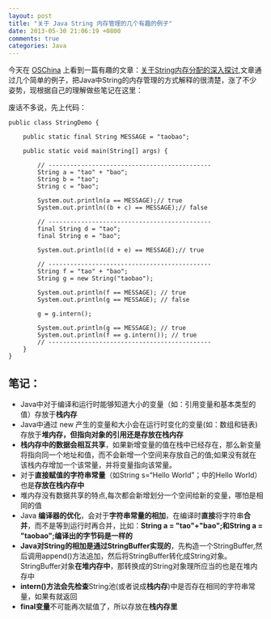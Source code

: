 ```yaml
---
layout: post
title: "关于 Java String 内存管理的几个有趣的例子"
date: 2013-05-30 21:06:19 +0800
comments: true
categories: Java
---
```


今天在 [OSChina](http://www.oschina.net) 上看到一篇有趣的文章：[关于String内存分配的深入探讨](http://my.oschina.net/u/551903/blog/134000),文章通过几个简单的例子，把Java中String的内存管理的方式解释的很清楚，涨了不少姿势，现根据自己的理解做些笔记在这里：

<!-- more -->

废话不多说，先上代码：  

	public class StringDemo {
	
		public static final String MESSAGE = "taobao";
	
		public static void main(String[] args) {
			
			// ---------------------------------------------
			String a = "tao" + "bao";
			String b = "tao";
			String c = "bao";
	
			System.out.println(a == MESSAGE);// true
			System.out.println((b + c) == MESSAGE);// false
	
			// ---------------------------------------------
			final String d = "tao";
			final String e = "bao";
	
			System.out.println((d + e) == MESSAGE);// true
	
			// ---------------------------------------------
			String f = "tao" + "bao";
			String g = new String("taobao");
	
			System.out.println(f == MESSAGE); // true
			System.out.println(g == MESSAGE); // false
	
			g = g.intern();
	
			System.out.println(g == MESSAGE); // true
			System.out.println(f == g.intern()); // true
			// ---------------------------------------------
		}
	}

## 笔记： ##
- Java中对于编译和运行时能够知道大小的变量（如：引用变量和基本类型的值）存放于**栈内存**   
- Java中通过 new 产生的变量和大小会在运行时变化的变量(如：数组和链表)存放于**堆内存，但指向对象的引用还是存放在栈内存**   
- **栈内存中的数据会相互共享**，如果新增变量的值在栈中已经存在，那么新变量将指向同一个地址和值，而不会新增一个空间来存放自己的值;如果没有就在该栈内存增加一个该常量，并将变量指向该常量。 
- 对于**直接赋值的字符串常量**（如String s=“Hello World”；中的Hello World）也是**存放在栈内存中**  
- 堆内存没有数据共享的特点,每次都会新增划分一个空间给新的变量，哪怕是相同的值  
- Java **编译器的优化**，会对于**字符串常量的相加**，在编译时**直接**将字符串**合并**，而不是等到运行时再合并，比如：**String a = "tao"+"bao";和String a = "taobao";编译出的字节码是一样的**  
- **Java对String的相加是通过StringBuffer实现的**，先构造一个StringBuffer,然后调用append()方法追加，然后将StringBuffer转化成String对象。StringBuffer对象**在堆内存中**，那转换成的String对象理所应当的也是在堆内存中  
- **intern()**方法会**先检查**String池(或者说成**栈内存**)中是否存在相同的字符串常量，如果有就返回  
- **final变量**不可能再次赋值了，所以存放在**栈内存里**  
  


